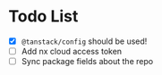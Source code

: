 # Todo List

- [x] `@tanstack/config` should be used!
- [ ] Add nx cloud access token
- [ ] Sync package fields about the repo
